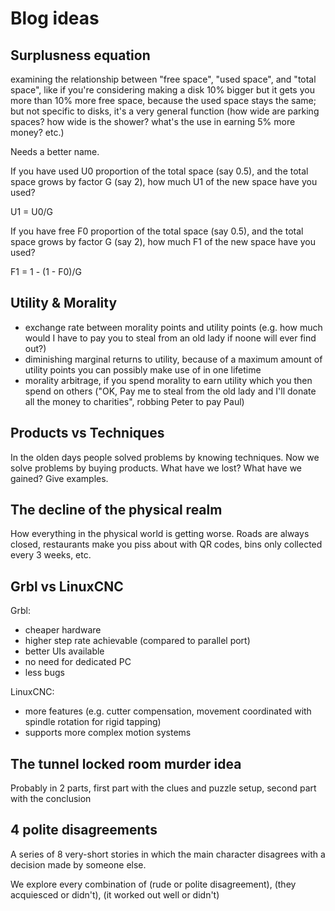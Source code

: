 # Blog ideas

## Surplusness equation

examining the relationship between "free space", "used space", and "total space", like if you're considering
making a disk 10% bigger but it gets you more than 10% more free space, because the used space stays the same;
but not specific to disks, it's a very general function (how wide are parking spaces? how wide is the shower? what's
the use in earning 5% more money? etc.)

Needs a better name.

If you have used U0 proportion of the total space (say 0.5), and the total space grows by factor G (say 2),
how much U1 of the new space have you used?

U1 = U0/G

If you have free F0 proportion of the total space (say 0.5), and the total space grows by factor G (say 2),
how much F1 of the new space have you used?

F1 = 1 - (1 - F0)/G

## Utility & Morality

* exchange rate between morality points and utility points (e.g. how much would I have to pay you to steal from an old lady if noone will ever find out?)
* diminishing marginal returns to utility, because of a maximum amount of utility points you can possibly make use of in one lifetime
* morality arbitrage, if you spend morality to earn utility which you then spend on others ("OK, Pay me to steal from the old lady and I'll donate all the money to charities", robbing Peter to pay Paul)


## Products vs Techniques

In the olden days people solved problems by knowing techniques. Now we solve problems by buying products.
What have we lost? What have we gained? Give examples.

## The decline of the physical realm

How everything in the physical world is getting worse. Roads are always closed, restaurants make you piss
about with QR codes, bins only collected every 3 weeks, etc.

## Grbl vs LinuxCNC

Grbl:

* cheaper hardware
* higher step rate achievable (compared to parallel port)
* better UIs available
* no need for dedicated PC
* less bugs

LinuxCNC:

* more features (e.g. cutter compensation, movement coordinated with spindle rotation for rigid tapping)
* supports more complex motion systems

## The tunnel locked room murder idea

Probably in 2 parts, first part with the clues and puzzle setup, second part with the conclusion

## 4 polite disagreements

A series of 8 very-short stories in which the main character disagrees with a decision made by someone else.

We explore every combination of (rude or polite disagreement), (they acquiesced or didn't), (it worked out well or didn't)
